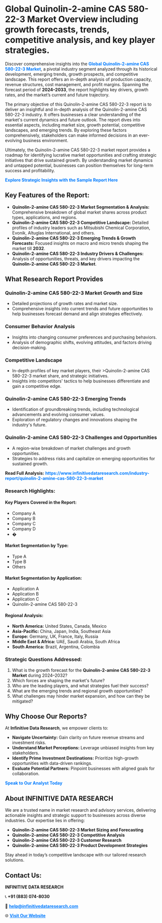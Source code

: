 <h1>Global Quinolin-2-amine CAS 580-22-3 Market Overview including growth forecasts, trends, competitive analysis, and key player strategies.</h1>
<p>
Discover comprehensive insights into the 
<a href="https://www.infinitivedataresearch.com/industry-report/quinolin-2-amine-cas-580-22-3-market" rel="dofollow" style="color: #007BFF; text-decoration: none;"><strong>Global Quinolin-2-amine CAS 580-22-3 Market</strong></a>, a pivotal industry segment analyzed through its historical development, emerging trends, growth prospects, and competitive landscape. This report offers an in-depth analysis of production capacity, revenue structures, cost management, and profit margins. Spanning the forecast period of <strong>2024–2033</strong>, the report highlights key drivers, growth rates, and the market’s current and future trajectory.
</p>
<p>
The primary objective of this Quinolin-2-amine CAS 580-22-3 report is to deliver an insightful and in-depth analysis of the Quinolin-2-amine CAS 580-22-3 industry. It offers businesses a clear understanding of the market's current dynamics and future outlook. The report dives into essential aspects, including market size, growth potential, competitive landscapes, and emerging trends. By exploring these factors comprehensively, stakeholders can make informed decisions in an ever-evolving business environment.
</p>
<p>
Ultimately, the Quinolin-2-amine CAS 580-22-3 market report provides a roadmap for identifying lucrative market opportunities and crafting strategic initiatives that drive sustained growth. By understanding market dynamics and untapped potential, businesses can position themselves for long-term success and profitability.
</p>
<p>
<a href="https://www.infinitivedataresearch.com/request-sample/reportId=103470" style="color: #007BFF; text-decoration: none;"><strong>Explore Strategic Insights with the Sample Report Here</strong></a>
</p>

<h2>Key Features of the Report:</h2>
<ul>
<li><strong>Quinolin-2-amine CAS 580-22-3 Market Segmentation & Analysis:</strong> Comprehensive breakdown of global market shares across product types, applications, and regions.</li>
<li><strong>Quinolin-2-amine CAS 580-22-3 Competitive Landscape:</strong> Detailed profiles of industry leaders such as Mitsubishi Chemical Corporation, Evonik, Altuglas International, and others.</li>
<li><strong>Quinolin-2-amine CAS 580-22-3 Emerging Trends & Growth Forecasts:</strong> Focused insights on macro and micro trends shaping the market till <strong>2032</strong>.</li>
<li><strong>Quinolin-2-amine CAS 580-22-3 Industry Drivers & Challenges:</strong> Analysis of opportunities, threats, and key drivers impacting the <strong>Quinolin-2-amine CAS 580-22-3 Market</strong>.</li>
</ul>

<h2>What Research Report Provides</h2>
<h3>Quinolin-2-amine CAS 580-22-3 Market Growth and Size</h3>
<ul>
<li>Detailed projections of growth rates and market size.</li>
<li>Comprehensive insights into current trends and future opportunities to help businesses forecast demand and align strategies effectively.</li>
</ul>

<h3>Consumer Behavior Analysis</h3>
<ul>
<li>Insights into changing consumer preferences and purchasing behaviors.</li>
<li>Analysis of demographic shifts, evolving attitudes, and factors driving decision-making.</li>
</ul>

<h3>Competitive Landscape</h3>
<ul>
<li>In-depth profiles of key market players, their >Quinolin-2-amine CAS 580-22-3 market share, and strategic initiatives.</li>
<li>Insights into competitors' tactics to help businesses differentiate and gain a competitive edge.</li>
</ul>

<h3>Quinolin-2-amine CAS 580-22-3 Emerging Trends</h3>
<ul>
<li>Identification of groundbreaking trends, including technological advancements and evolving consumer values.</li>
<li>Exploration of regulatory changes and innovations shaping the industry's future.</li>
</ul>

<h3>Quinolin-2-amine CAS 580-22-3 Challenges and Opportunities</h3>
<ul>
<li>A region-wise breakdown of market challenges and growth opportunities.</li>
<li>Strategies to address risks and capitalize on emerging opportunities for sustained growth.</li>
</ul>
<p><strong>Read Full Analysis:</strong> <a href="https://www.infinitivedataresearch.com/industry-report/quinolin-2-amine-cas-580-22-3-market" rel="dofollow" style="color: #007BFF; text-decoration: none;"><strong>https://www.infinitivedataresearch.com/industry-report/quinolin-2-amine-cas-580-22-3-market</strong></a></p>
<h3>Research Highlights:</h3>
<h4>Key Players Covered in the Report:</h4>
<ul><li>Company A</li><li>Company B</li><li>Company C</li><li>Company D</li><li>�</li></ul>
<h4>Market Segmentation by Type:</h4>
<ul><li>Type A</li><li>Type B</li><li>Others</li></ul>
<h4>Market Segmentation by Application:</h4>
<ul><li>Application A</li><li>Application B</li><li>Application C</li><li>Quinolin-2-amine CAS 580-22-3</li></ul>

<h4>Regional Analysis:</h4>
<ul>
<li><strong>North America:</strong> United States, Canada, Mexico</li>
<li><strong>Asia-Pacific:</strong> China, Japan, India, Southeast Asia</li>
<li><strong>Europe:</strong> Germany, UK, France, Italy, Russia</li>
<li><strong>Middle East & Africa:</strong> UAE, Saudi Arabia, South Africa</li>
<li><strong>South America:</strong> Brazil, Argentina, Colombia</li>
</ul>

<h3>Strategic Questions Addressed:</h3>
<ol>
<li>What is the growth forecast for the <strong>Quinolin-2-amine CAS 580-22-3 Market</strong> during 2024–2032?</li>
<li>Which forces are shaping the market's future?</li>
<li>Who are the leading players, and what strategies fuel their success?</li>
<li>What are the emerging trends and regional growth opportunities?</li>
<li>What challenges may hinder market expansion, and how can they be mitigated?</li>
</ol>

<h2>Why Choose Our Reports?</h2>
<p>At <strong>Infinitive Data Research</strong>, we empower clients to:</p>
<ul>
<li><strong>Navigate Uncertainty:</strong> Gain clarity on future revenue streams and investment risks.</li>
<li><strong>Understand Market Perceptions:</strong> Leverage unbiased insights from key stakeholders.</li>
<li><strong>Identify Prime Investment Destinations:</strong> Prioritize high-growth opportunities with data-driven rankings.</li>
<li><strong>Evaluate Potential Partners:</strong> Pinpoint businesses with aligned goals for collaboration.</li>
</ul>
<p><a href="https://www.infinitivedataresearch.com/industry-report/quinolin-2-amine-cas-580-22-3-market" rel="dofollow" style="color: #007BFF; text-decoration: none;"><strong>Speak to Our Analyst Today</strong></a></p>

<h2>About INFINITIVE DATA RESEARCH</h2>
<p>We are a trusted name in market research and advisory services, delivering actionable insights and strategic support to businesses across diverse industries. Our expertise lies in offering:</p>
<ul>
<li><strong>Quinolin-2-amine CAS 580-22-3 Market Sizing and Forecasting</strong></li>
<li><strong>Quinolin-2-amine CAS 580-22-3 Competitive Analysis</strong></li>
<li><strong>Quinolin-2-amine CAS 580-22-3 Customer Research</strong></li>
<li><strong>Quinolin-2-amine CAS 580-22-3 Product Development Strategies</strong></li>
</ul>
<p>Stay ahead in today’s competitive landscape with our tailored research solutions.</p>

<h2>Contact Us:</h2>
<p><strong>INFINITIVE DATA RESEARCH</strong></p>
<p>📞 <strong>+91 (883) 074-8030</strong></p>
<p>📧 <strong><a href="mailto:help@infinitivedataresearch.com" style="color: #007BFF;">help@infinitivedataresearch.com</a></strong></p>
<p>🌐 <strong><a href="https://www.infinitivedataresearch.com" rel="dofollow" style="color: #007BFF;">Visit Our Website</a></strong></p>